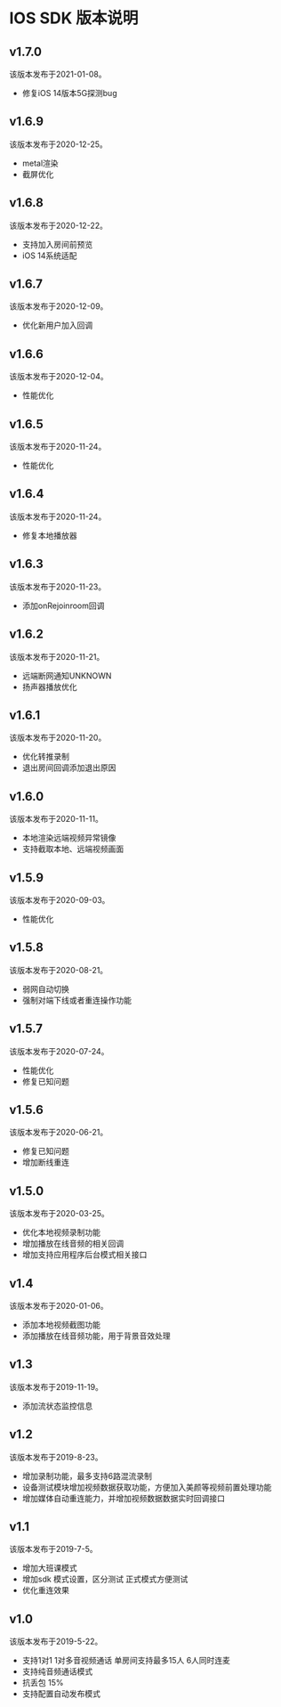 # IOS SDK 版本说明

## v1.7.0

该版本发布于2021-01-08。

* 修复iOS 14版本5G探测bug


## v1.6.9

该版本发布于2020-12-25。

* metal渲染
* 截屏优化

## v1.6.8

该版本发布于2020-12-22。

* 支持加入房间前预览
* iOS 14系统适配

## v1.6.7

该版本发布于2020-12-09。

* 优化新用户加入回调

## v1.6.6

该版本发布于2020-12-04。

* 性能优化


## v1.6.5

该版本发布于2020-11-24。

* 性能优化

## v1.6.4

该版本发布于2020-11-24。

* 修复本地播放器


## v1.6.3

该版本发布于2020-11-23。

* 添加onRejoinroom回调


## v1.6.2

该版本发布于2020-11-21。  

* 远端断网通知UNKNOWN
* 扬声器播放优化


## v1.6.1

该版本发布于2020-11-20。  

* 优化转推录制
* 退出房间回调添加退出原因

## v1.6.0

该版本发布于2020-11-11。  

* 本地渲染远端视频异常镜像
* 支持截取本地、远端视频画面

## v1.5.9

该版本发布于2020-09-03。  

* 性能优化


## v1.5.8

该版本发布于2020-08-21。  

* 弱网自动切换
* 强制对端下线或者重连操作功能

## v1.5.7

该版本发布于2020-07-24。  

* 性能优化
* 修复已知问题

## v1.5.6

该版本发布于2020-06-21。  

* 修复已知问题
* 增加断线重连

## v1.5.0

该版本发布于2020-03-25。  

* 优化本地视频录制功能
* 增加播放在线音频的相关回调
* 增加支持应用程序后台模式相关接口

## v1.4

该版本发布于2020-01-06。  

* 添加本地视频截图功能
* 添加播放在线音频功能，用于背景音效处理


## v1.3

该版本发布于2019-11-19。  

* 添加流状态监控信息


## v1.2

该版本发布于2019-8-23。  

* 增加录制功能，最多支持6路混流录制
* 设备测试模块增加视频数据获取功能，方便加入美颜等视频前置处理功能
* 增加媒体自动重连能力，并增加视频数据数据实时回调接口

## v1.1

该版本发布于2019-7-5。  

* 增加大班课模式
* 增加sdk 模式设置，区分测试 正式模式方便测试
* 优化重连效果


## v1.0

该版本发布于2019-5-22。      

* 支持1对1 1对多音视频通话  单房间支持最多15人 6人同时连麦
* 支持纯音频通话模式
* 抗丢包 15%  
* 支持配置自动发布模式
